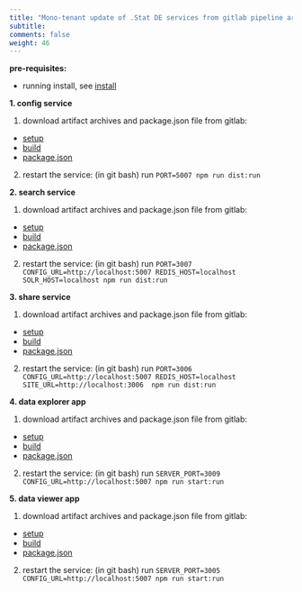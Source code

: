 ```yaml
---
title: "Mono-tenant update of .Stat DE services from gitlab pipeline artifacts"
subtitle: 
comments: false
weight: 46
---
```


**pre-requisites:**

- running install, see [install](/install-source-code/monotenant-install-from-artifacts)

**1. config service**

1. download artifact archives and package.json file from gitlab:  

- [setup](https://gitlab.com/sis-cc/.stat-suite/dotstatsuite-config/-/jobs/artifacts/master/download?job=setup)
- [build](https://gitlab.com/sis-cc/.stat-suite/dotstatsuite-config/-/jobs/artifacts/master/download?job=build)
- [package.json](https://gitlab.com/sis-cc/.stat-suite/dotstatsuite-config/raw/master/package.json?inline=false)

2. restart the service: (in git bash) run `PORT=5007 npm run dist:run`

**2. search service**

1. download artifact archives and package.json file from gitlab:  

- [setup](https://gitlab.com/sis-cc/.stat-suite/dotstatsuite-sdmx-faceted-search/-/jobs/artifacts/master/download?job=setup)
- [build](https://gitlab.com/sis-cc/.stat-suite/dotstatsuite-sdmx-faceted-search/-/jobs/artifacts/master/download?job=build)
- [package.json](https://gitlab.com/sis-cc/.stat-suite/dotstatsuite-sdmx-faceted-search/raw/master/package.json?inline=false)

2. restart the service: (in git bash) run `PORT=3007 CONFIG_URL=http://localhost:5007 REDIS_HOST=localhost SOLR_HOST=localhost npm run dist:run`

**3. share service**

1. download artifact archives and package.json file from gitlab:  

- [setup](https://gitlab.com/sis-cc/.stat-suite/dotstatsuite-share/-/jobs/artifacts/master/download?job=setup)
- [build](https://gitlab.com/sis-cc/.stat-suite/dotstatsuite-share/-/jobs/artifacts/master/download?job=build)
- [package.json](https://gitlab.com/sis-cc/.stat-suite/dotstatsuite-share/raw/master/package.json?inline=false)

2. restart the service: (in git bash) run `PORT=3006 CONFIG_URL=http://localhost:5007 REDIS_HOST=localhost SITE_URL=http://localhost:3006  npm run dist:run`

**4. data explorer app**

1. download artifact archives and package.json file from gitlab:  

- [setup](https://gitlab.com/sis-cc/.stat-suite/dotstatsuite-data-explorer/-/jobs/artifacts/master/download?job=setup)
- [build](https://gitlab.com/sis-cc/.stat-suite/dotstatsuite-data-explorer/-/jobs/artifacts/master/download?job=build)
- [package.json](https://gitlab.com/sis-cc/.stat-suite/dotstatsuite-data-explorer/raw/master/package.json?inline=false)

2. restart the service: (in git bash) run `SERVER_PORT=3009 CONFIG_URL=http://localhost:5007 npm run start:run`

**5. data viewer app**

1. download artifact archives and package.json file from gitlab:  

- [setup](https://gitlab.com/sis-cc/.stat-suite/dotstatsuite-data-viewer/-/jobs/artifacts/master/download?job=setup)
- [build](https://gitlab.com/sis-cc/.stat-suite/dotstatsuite-data-viewer/-/jobs/artifacts/master/download?job=build)
- [package.json](https://gitlab.com/sis-cc/.stat-suite/dotstatsuite-data-viewer/raw/master/package.json?inline=false)

2. restart the service: (in git bash) run `SERVER_PORT=3005 CONFIG_URL=http://localhost:5007 npm run start:run`